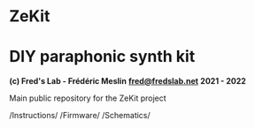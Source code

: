 # ZeKit
# DIY paraphonic synth kit
**(c) Fred's Lab - Frédéric Meslin**
**fred@fredslab.net**
**2021 - 2022**

Main public repository for the ZeKit project

/Instructions/
/Firmware/
/Schematics/
